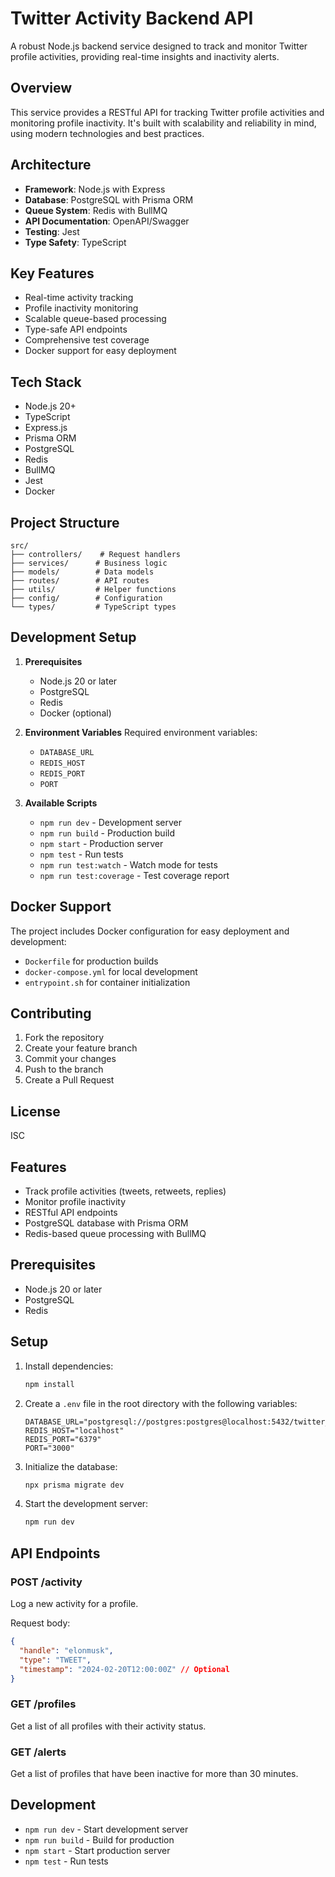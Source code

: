 # Twitter Activity Backend API

A robust Node.js backend service designed to track and monitor Twitter profile activities, providing real-time insights and inactivity alerts.

## Overview

This service provides a RESTful API for tracking Twitter profile activities and monitoring profile inactivity. It's built with scalability and reliability in mind, using modern technologies and best practices.

## Architecture

- **Framework**: Node.js with Express
- **Database**: PostgreSQL with Prisma ORM
- **Queue System**: Redis with BullMQ
- **API Documentation**: OpenAPI/Swagger
- **Testing**: Jest
- **Type Safety**: TypeScript

## Key Features

- Real-time activity tracking
- Profile inactivity monitoring
- Scalable queue-based processing
- Type-safe API endpoints
- Comprehensive test coverage
- Docker support for easy deployment

## Tech Stack

- Node.js 20+
- TypeScript
- Express.js
- Prisma ORM
- PostgreSQL
- Redis
- BullMQ
- Jest
- Docker

## Project Structure

```
src/
├── controllers/    # Request handlers
├── services/      # Business logic
├── models/        # Data models
├── routes/        # API routes
├── utils/         # Helper functions
├── config/        # Configuration
└── types/         # TypeScript types
```

## Development Setup

1. **Prerequisites**
   - Node.js 20 or later
   - PostgreSQL
   - Redis
   - Docker (optional)

2. **Environment Variables**
   Required environment variables:
   - `DATABASE_URL`
   - `REDIS_HOST`
   - `REDIS_PORT`
   - `PORT`

3. **Available Scripts**
   - `npm run dev` - Development server
   - `npm run build` - Production build
   - `npm start` - Production server
   - `npm test` - Run tests
   - `npm run test:watch` - Watch mode for tests
   - `npm run test:coverage` - Test coverage report

## Docker Support

The project includes Docker configuration for easy deployment and development:
- `Dockerfile` for production builds
- `docker-compose.yml` for local development
- `entrypoint.sh` for container initialization

## Contributing

1. Fork the repository
2. Create your feature branch
3. Commit your changes
4. Push to the branch
5. Create a Pull Request

## License

ISC

## Features

- Track profile activities (tweets, retweets, replies)
- Monitor profile inactivity
- RESTful API endpoints
- PostgreSQL database with Prisma ORM
- Redis-based queue processing with BullMQ

## Prerequisites

- Node.js 20 or later
- PostgreSQL
- Redis

## Setup

1. Install dependencies:
   ```bash
   npm install
   ```

2. Create a `.env` file in the root directory with the following variables:
   ```
   DATABASE_URL="postgresql://postgres:postgres@localhost:5432/twitter_activity"
   REDIS_HOST="localhost"
   REDIS_PORT="6379"
   PORT="3000"
   ```

3. Initialize the database:
   ```bash
   npx prisma migrate dev
   ```

4. Start the development server:
   ```bash
   npm run dev
   ```

## API Endpoints

### POST /activity
Log a new activity for a profile.

Request body:
```json
{
  "handle": "elonmusk",
  "type": "TWEET",
  "timestamp": "2024-02-20T12:00:00Z" // Optional
}
```

### GET /profiles
Get a list of all profiles with their activity status.

### GET /alerts
Get a list of profiles that have been inactive for more than 30 minutes.

## Development

- `npm run dev` - Start development server
- `npm run build` - Build for production
- `npm start` - Start production server
- `npm test` - Run tests 